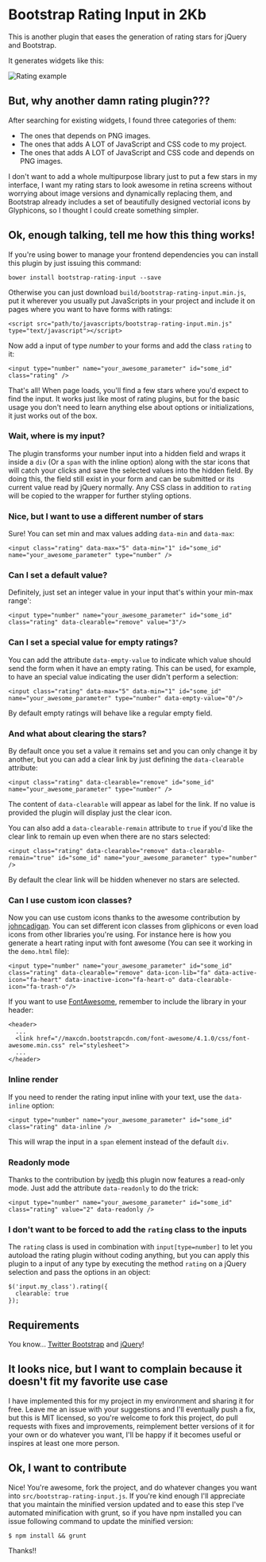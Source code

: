 # Bootstrap Rating Input in 2Kb

This is another plugin that eases the generation of rating stars for jQuery and Bootstrap.

It generates widgets like this:

![Rating example](http://curso-rails-mini-blog.s3.amazonaws.com/rating.png)

## But, why another damn rating plugin???

After searching for existing widgets, I found three categories of them:

  - The ones that depends on PNG images.
  - The ones that adds A LOT of JavaScript and CSS code to my project.
  - The ones that adds A LOT of JavaScript and CSS code and depends on PNG images.

I don't want to add a whole multipurpose library just to put a few stars in my interface, I want my rating stars to look awesome in retina screens without worrying about image versions and dynamically replacing them, and Bootstrap already includes a set of beautifully designed vectorial icons by Glyphicons, so I thought I could create something simpler.

## Ok, enough talking, tell me how this thing works!

If you're using bower to manage your frontend dependencies you can install this plugin by just issuing this command:

    bower install bootstrap-rating-input --save

Otherwise you can just download `build/bootstrap-rating-input.min.js`, put it wherever you usually put JavaScripts in your project and include it on pages where you want to have forms with ratings:

    <script src="path/to/javascripts/bootstrap-rating-input.min.js" type="text/javascript"></script>

Now add a input of type *number* to your forms and add the class `rating` to it:

    <input type="number" name="your_awesome_parameter" id="some_id" class="rating" />

That's all! When page loads, you'll find a few stars where you'd expect to find the input. It works just like most of rating plugins, but for the basic usage you don't need to learn anything else about options or initializations, it just works out of the box.

### Wait, where is my input?

The plugin transforms your number input into a hidden field and wraps it inside a `div` (Or a `span` with the inline option) along with the star icons that will catch your clicks and save the selected values into the hidden field. By doing this, the field still exist in your form and can be submitted or its current value read by jQuery normally. Any CSS class in addition to `rating` will be copied to the wrapper for further styling options.

### Nice, but I want to use a different number of stars

Sure! You can set min and max values adding `data-min` and `data-max`:

    <input class="rating" data-max="5" data-min="1" id="some_id" name="your_awesome_parameter" type="number" />

### Can I set a default value?

Definitely, just set an integer value in your input that's within your min-max range':

    <input type="number" name="your_awesome_parameter" id="some_id" class="rating" data-clearable="remove" value="3"/>

### Can I set a special value for empty ratings?

You can add the attribute `data-empty-value` to indicate which value should send the form when it have an empty rating. This can be used, for example, to have an special value indicating the user didn't perform a selection:

    <input class="rating" data-max="5" data-min="1" id="some_id" name="your_awesome_parameter" type="number" data-empty-value="0"/>

By default empty ratings will behave like a regular empty field.

### And what about clearing the stars?

By default once you set a value it remains set and you can only change it by another, but you can add a clear link by just defining the `data-clearable` attribute:

    <input class="rating" data-clearable="remove" id="some_id" name="your_awesome_parameter" type="number" />

The content of `data-clearable` will appear as label for the link. If no value is provided the plugin will display just the clear icon.

You can also add a `data-clearable-remain` attribute to `true` if you'd like the clear link to remain up even when there are no stars selected:

    <input class="rating" data-clearable="remove" data-clearable-remain="true" id="some_id" name="your_awesome_parameter" type="number" />

By default the clear link will be hidden whenever no stars are selected.

### Can I use custom icon classes?

Now you can use custom icons thanks to the awesome contribution by [johncadigan](https://github.com/johncadigan). You can set different icon classes from gliphicons or even load icons from other libraries you're using. For instance here is how you generate a heart rating input with font awesome (You can see it working in the `demo.html` file):

    <input type="number" name="your_awesome_parameter" id="some_id" class="rating" data-clearable="remove" data-icon-lib="fa" data-active-icon="fa-heart" data-inactive-icon="fa-heart-o" data-clearable-icon="fa-trash-o"/>

If you want to use [FontAwesome](http://fontawesome.io/), remember to include the library in your header:

    <header>
      ...
      <link href="//maxcdn.bootstrapcdn.com/font-awesome/4.1.0/css/font-awesome.min.css" rel="stylesheet">
      ...
    </header>

### Inline render

If you need to render the rating input inline with your text, use the `data-inline` option:

    <input type="number" name="your_awesome_parameter" id="some_id" class="rating" data-inline />

This will wrap the input in a `span` element instead of the default `div`.

### Readonly mode

Thanks to the contribution by [iyedb](https://github.com/iyedb) this plugin now features a read-only mode. Just add the attribute `data-readonly` to do the trick:

    <input type="number" name="your_awesome_parameter" id="some_id" class="rating" value="2" data-readonly />

### I don't want to be forced to add the `rating` class to the inputs

The `rating` class is used in combination with `input[type=number]` to let you autoload the rating plugin without coding anything, but you can apply this plugin to a input of any type by executing the method `rating` on a jQuery selection and pass the options in an object:

    $('input.my_class').rating({
      clearable: true
    });

## Requirements

You know... [Twitter Bootstrap](http://getbootstrap.com) and [jQuery](http://jquery.com)!

## It looks nice, but I want to complain because it doesn't fit my favorite use case

I have implemented this for my project in my environment and sharing it for free. Leave me an issue with your suggestions and I'll eventually push a fix, but this is MIT licensed, so you're welcome to fork this project, do pull requests with fixes and improvements, reimplement better versions of it for your own or do whatever you want, I'll be happy if it becomes useful or inspires at least one more person.

## Ok, I want to contribute

Nice! You're awesome, fork the project, and do whatever changes you want into `src/bootstrap-rating-input.js`. If you're kind enough I'll appreciate that you maintain the minified version updated and to ease this step I've automated minification with grunt, so if you have npm installed you can issue following command to update the minified version:

    $ npm install && grunt

Thanks!!
